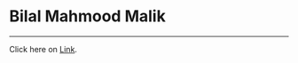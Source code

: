 # Bilal Mahmood Malik
<hr/>
Click here on <a href="https://bilalmalik10.github.io/Bilal-Mahmood-Malik/index.html">Link</a>.
